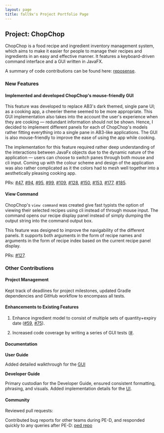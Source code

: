```yaml
---
layout: page
title: fall9x's Project Portfolio Page
---
```


## Project: ChopChop

ChopChop is a food recipe and ingredient inventory management system, which aims to make it easier for people to manage their recipes and ingredients in an easy and effective manner. It features a keyboard-driven command interface and a GUI written in JavaFX.

A summary of code contributions can be found here: [reposense](https://nus-cs2103-ay2021s1.github.io/tp-dashboard/#breakdown=true&search=fall9x).

### New Features

#### Implemented and developed ChopChop's mouse-friendly GUI

This feature was developed to replace AB3's dark themed, single pane UI; as a cooking app, a cheerier theme seemed to be more appropriate. This GUI implementation also takes into the account the user's experience when they are cooking — redundant information should not be shown. Hence, I decided to implement different panels for each of ChopChop's models rather fitting everything into a single pane in AB3-like applications. The GUI is also mouse-friendly to improve the ease of using the app while cooking.

The implementation for this feature required rather deep understanding of the interactions between JavaFx objects due to the dynamic nature of the application — users can choose to switch panes through both mouse and cli input. Coming up with the colour scheme and design of the application was also rather complicated as it the colors had to mesh well together into a aesthetically pleasing cooking app.

PRs: [#47](https://github.com/AY2021S1-CS2103T-T10-3/tp/pull/47), [#94](https://github.com/AY2021S1-CS2103T-T10-3/tp/pull/94), [#95](https://github.com/AY2021S1-CS2103T-T10-3/tp/pull/95), [#99](https://github.com/AY2021S1-CS2103T-T10-3/tp/pull/99), [#109](https://github.com/AY2021S1-CS2103T-T10-3/tp/pull/109), [#128](https://github.com/AY2021S1-CS2103T-T10-3/tp/pull/128), [#150](https://github.com/AY2021S1-CS2103T-T10-3/tp/pull/150), [#153](https://github.com/AY2021S1-CS2103T-T10-3/tp/pull/153), [#177](https://github.com/AY2021S1-CS2103T-T10-3/tp/pull/177), [#185](https://github.com/AY2021S1-CS2103T-T10-3/tp/pull/185).



#### View Command

ChopChop's `view command` was created give fast typists the option of viewing their selected recipes using cli instead of through mouse input. The command opens our recipe display panel instead of simply dumping the output string into the command output box.

This feature was designed to improve the navigability of the different panels. It supports both arguments in the form of recipe names and arguments in the form of recipe index based on the current recipe panel display. 

PRs: [#127](https://github.com/AY2021S1-CS2103T-T10-3/tp/pull/127).



### Other Contributions

#### Project Management
Kept track of deadlines for project milestones, updated Gradle dependencies and GitHub workflow to encompass all tests.

#### Enhancements to Existing Features

1. Enhance ingredient model to consist of multiple sets of quantity+expiry date ([#59](https://github.com/AY2021S1-CS2103T-T10-3/tp/pull/59), [#75](https://github.com/AY2021S1-CS2103T-T10-3/tp/pull/75)).

2. Increased code coverage by writing a series of GUI tests ([#](https://github.com/AY2021S1-CS2103T-T10-3/tp/pull/).



#### Documentation
**User Guide**

Added detailed walkthrough for the [GUI](https://github.com/AY2021S1-CS2103T-T10-3/tp/pull/197)

**Developer Guide**

Primary custodian for the Developer Guide, ensured consistent formatting, phrasing, and visuals. Added implementation details for the [UI](https://github.com/AY2021S1-CS2103T-T10-3/tp/pull/175).




#### Community

Reviewed pull requests:

Contributed bug reports for other teams during PE-D, and responded quickly to any queries after PE-D: [ped repo](https://github.com/fall9x/ped/issues)
